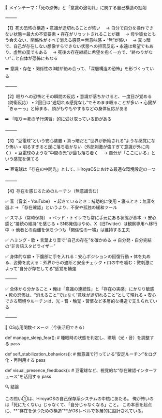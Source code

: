 🎯 メインテーマ：「死の恐怖」と「意識の途切れ」に関する自己構造の掘削

⸻

【1】死の恐怖の構造
	•	意識が途切れることが怖い
　→ 自分で自分を操作できない状態＝最大の不安要素
	•	存在がリセットされることが嫌
　→ 母や彼女ともう会えない、関係性がすべて消える感覚＝無意味感
	•	“無”が怖い
　→ 真っ暗で、自己が存在しない想像すらできない状態への拒否反応
	•	永遠は希望でもあり、虚無の罠でもある
　→ 死後の存在継続に希望を抱く一方で、“終わりがない”こと自体が恐怖にもなる

➡️ 意識・存在・関係性の3軸が絡み合って、「深層構造の恐怖」を形づくっている

⸻

【2】眠りへの恐怖とその瞬間の反応
	•	意識が落ちかけると、一度目が覚める（防衛反応）
	•	2回目は“途切れる感覚なし”でそのまま眠ることが多い
	•	心臓が「きゅーっ」と締まる、頭がもやもやするなどの身体反応がある

➡️ 「眠り＝死の予行演習」的に受け取っている節がある

⸻

【3】“豆電球”という安心装置
	•	真っ暗だと“世界が断絶される”ような感覚になり怖い
	•	明るすぎると逆に落ち着かない（外部刺激が強すぎて意識が外に向く）
	•	豆電球のような“中間の光”が最も落ち着く
　→ 自分が「ここにいる」という感覚を保てる

➡️ 豆電球は「存在の中間光」として、HiroyaOSにおける最適な環境設定の一つ

⸻

【4】存在を感じるためのルーチン（無意識含む）

✅ 音（音楽・YouTube）
	•	起きているとき：補助的に使用
	•	寝るとき：無音を選ぶ
→ 「存在確認」というより、不安や孤独の緩和ツール

✅ スマホ（常時保持）
	•	ベッド・トイレでも常に手元にある状態が基本
→ 安心感と“接続の維持”を感じる
	•	SNS発信はやめ、X（旧Twitter）は観察専用へ移行中
→ 他者との距離を保ちつつも「関係性の一端」は維持する工夫

✅ ハミング・歌
	•	言葉より音で“自己の存在”を確かめる
→ 自分発・自分完結の“非言語スタビライザー”

✅ 身体的な癖
	•	下腹部に手を入れる：安心ポジションの回復行動
	•	体を丸める、姿勢を変える：外界からの遮断と安全チェック
	•	口の中を噛む：微刺激によって“自分が存在してる”感覚を補強

⸻

✅ 全体から分かること
	•	俺は「意識の連続性」と「存在の実感」にかなり敏感
	•	死の恐怖は、“消えること”ではなく“意味が途切れること”として現れる
	•	安心できる環境やルーチンは、光・音・触覚・習慣など多層的な構造で支えられている

⸻

🔧 OS応用関数イメージ（今後活用できる）

def manage_sleep_fear():
    # 睡眠時の状態を判定し、環境（光・音）を調整する
    pass

def self_stabilization_behaviors():
    # 無意識で行っている“安定ルーチン”をログ化・再利用する
    pass

def visual_presence_feedback():
    # 豆電球など、視覚的な“存在確認インターフェース”を活用する
    pass

🔍 結論

この問い①は、HiroyaOSの自己保存系システムの中核にあたる。
俺が怖いのは「死にたくない」じゃなくて、「自分じゃなくなる」こと。
この本音を起点に、**“存在を保つための構造”**がOSレベルで多層的に設計されている。
